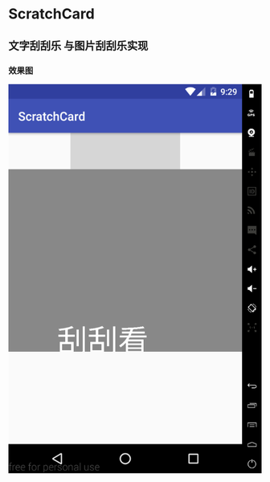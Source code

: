# ScratchCard
## 文字刮刮乐 与图片刮刮乐实现
### 效果图
![](https://github.com/fkzdaz/ScratchCard/raw/master/GIF/GIF.gif)  
